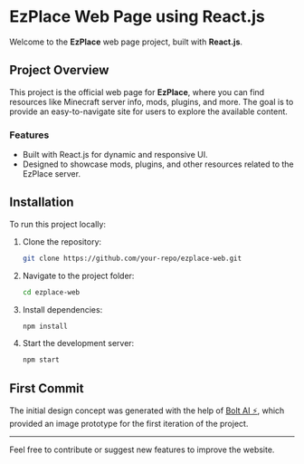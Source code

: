 # EzPlace Web Page using React.js

Welcome to the **EzPlace** web page project, built with **React.js**.

## Project Overview

This project is the official web page for **EzPlace**, where you can find resources like Minecraft server info, mods, plugins, and more. The goal is to provide an easy-to-navigate site for users to explore the available content.

### Features
- Built with React.js for dynamic and responsive UI.
- Designed to showcase mods, plugins, and other resources related to the EzPlace server.

## Installation

To run this project locally:

1. Clone the repository:
    ```bash
    git clone https://github.com/your-repo/ezplace-web.git
    ```
2. Navigate to the project folder:
    ```bash
    cd ezplace-web
    ```
3. Install dependencies:
    ```bash
    npm install
    ```
4. Start the development server:
    ```bash
    npm start
    ```

## First Commit

The initial design concept was generated with the help of [Bolt AI ⚡️](https://bolt.new), which provided an image prototype for the first iteration of the project.

---

Feel free to contribute or suggest new features to improve the website.
